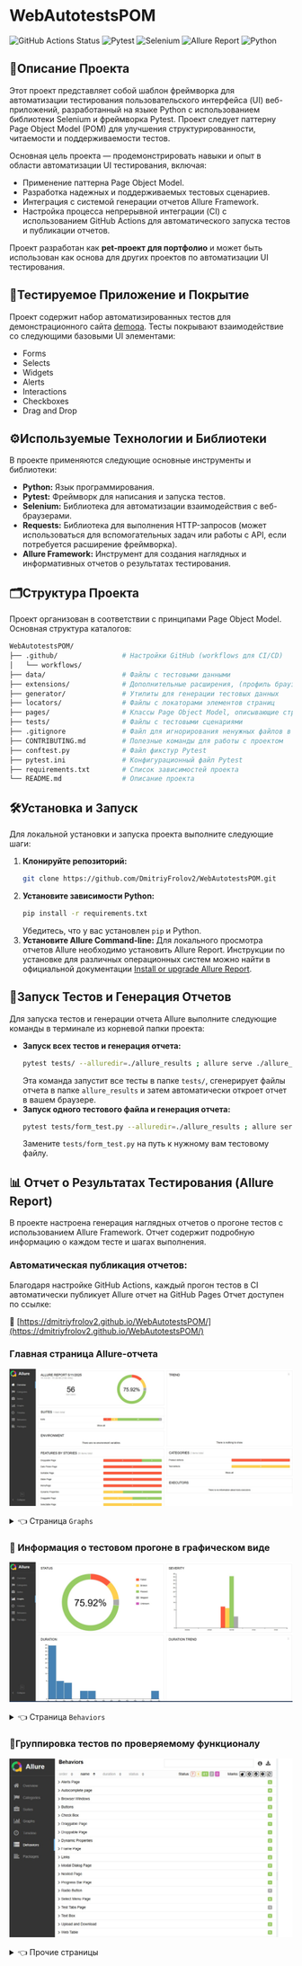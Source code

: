 # WebAutotestsPOM

![GitHub Actions Status](https://github.com/DmitriyFrolov2/WebAutotestsPOM/workflows/Run%20Selected%20Tests%20and%20Publish%20Allure%20Report/badge.svg)
![Pytest](https://img.shields.io/badge/Tests-pytest-blue)
![Selenium](https://img.shields.io/badge/Browser%20Automation-Selenium-green)
![Allure Report](https://img.shields.io/badge/Reporting-Allure-red)
![Python](https://img.shields.io/badge/Language-Python-lightblue)

## 📌Описание Проекта

Этот проект представляет собой шаблон фреймворка для автоматизации тестирования пользовательского интерфейса (UI)
веб-приложений, разработанный на языке Python с использованием библиотеки Selenium и фреймворка Pytest. Проект следует
паттерну Page Object Model (POM) для улучшения структурированности, читаемости и поддерживаемости тестов.

Основная цель проекта — продемонстрировать навыки и опыт в области автоматизации UI тестирования, включая:

* Применение паттерна Page Object Model.
* Разработка надежных и поддерживаемых тестовых сценариев.
* Интеграция с системой генерации отчетов Allure Framework.
* Настройка процесса непрерывной интеграции (CI) с использованием GitHub Actions для автоматического запуска тестов и
  публикации отчетов.

Проект разработан как **pet-проект для портфолио** и может быть использован как основа для других проектов по
автоматизации UI тестирования.

## 🎯Тестируемое Приложение и Покрытие

Проект содержит набор автоматизированных тестов для демонстрационного сайта <a href="https://demoqa.com">demoqa</a>. Тесты покрывают взаимодействие со следующими базовыми UI элементами:

* Forms
* Selects
* Widgets
* Alerts
* Interactions
* Checkboxes
* Drag and Drop

## ⚙️Используемые Технологии и Библиотеки

В проекте применяются следующие основные инструменты и библиотеки:

* **Python:** Язык программирования.
* **Pytest:** Фреймворк для написания и запуска тестов.
* **Selenium:** Библиотека для автоматизации взаимодействия с веб-браузерами.
* **Requests:** Библиотека для выполнения HTTP-запросов (может использоваться для вспомогательных задач или работы с
  API, если потребуется расширение фреймворка).
* **Allure Framework:** Инструмент для создания наглядных и информативных отчетов о результатах тестирования.

## 🗂️Структура Проекта

Проект организован в соответствии с принципами Page Object Model. Основная структура каталогов:

```bash
WebAutotestsPOM/
├── .github/                # Настройки GitHub (workflows для CI/CD)
│   └── workflows/
├── data/                   # Файлы с тестовыми данными
├── extensions/             # Дополнительные расширения, (профиль браузера)
├── generator/              # Утилиты для генерации тестовых данных
├── locators/               # Файлы с локаторами элементов страниц
├── pages/                  # Классы Page Object Model, описывающие страницы и их элементы
├── tests/                  # Файлы с тестовыми сценариями
├── .gitignore              # Файл для игнорирования ненужных файлов в Git
├── CONTRIBUTING.md         # Полезные команды для работы с проектом
├── conftest.py             # Файл фикстур Pytest
├── pytest.ini              # Конфигурационный файл Pytest
├── requirements.txt        # Список зависимостей проекта
└── README.md               # Описание проекта
```

## 🛠️Установка и Запуск

Для локальной установки и запуска проекта выполните следующие шаги:

1. **Клонируйте репозиторий:**
   ```bash
   git clone https://github.com/DmitriyFrolov2/WebAutotestsPOM.git
   ```
2. **Установите зависимости Python:**
   ```bash
   pip install -r requirements.txt
   ```
   Убедитесь, что у вас установлен `pip` и Python.
3. **Установите Allure Command-line:**
   Для локального просмотра отчетов Allure необходимо установить Allure Report. Инструкции по установке для различных
   операционных систем можно найти в официальной документации <a href="https://allurereport.org/docs/install/">Install
   or upgrade Allure Report</a>.

## 🚀Запуск Тестов и Генерация Отчетов

Для запуска тестов и генерации отчета Allure выполните следующие команды в терминале из корневой папки проекта:

* **Запуск всех тестов и генерация отчета:**
    ```bash
    pytest tests/ --alluredir=./allure_results ; allure serve ./allure_results
    ```
  Эта команда запустит все тесты в папке `tests/`, сгенерирует файлы отчета в папке `allure_results` и затем
  автоматически откроет отчет в вашем браузере.
* **Запуск одного тестового файла и генерация отчета:**
    ```bash
    pytest tests/form_test.py --alluredir=./allure_results ; allure serve ./allure_results
    ```
  Замените `tests/form_test.py` на путь к нужному вам тестовому файлу.

## 📊 Отчет о Результатах Тестирования (Allure Report)

В проекте настроена генерация наглядных отчетов о прогоне тестов с использованием Allure Framework. Отчет содержит
подробную информацию о каждом тесте и шагах выполнения.

### Автоматическая публикация отчетов:

Благодаря настройке GitHub Actions, каждый прогон тестов в CI автоматически публикует Allure отчет на GitHub Pages Отчет
доступен по ссылке:

🔗 [https://dmitriyfrolov2.github.io/WebAutotestsPOM/](https://dmitriyfrolov2.github.io/WebAutotestsPOM/)

### Главная страница Allure-отчета

<p align="center">
<img title="Allure Overview" src="images/Screenshot_7.jpg">
</p>

<details>
<summary> 👈 Страница <code>Graphs</code> </summary>

На странице <code>Graphs</code> можно получить информацию о тестовом прогоне в графическом виде: статус прогона,
распределение тестов по критичности, длительности прохождения, перезапускам, категориям дефектов и так далее.
</details>

### :dart: Информация о тестовом прогоне в графическом виде

<p align="center">
<img title="Allure Graphs" src="images/graphs.jpg">
</p>

<details>
<summary> 👈 Страница <code>Behaviors</code> </summary>

На странице <code>Behaviors</code> тесты сгруппированы по проверяемому функционалу _(Epic, Feature, Story)_.
</details>

### 🎯Группировка тестов по проверяемому функционалу

<p align="center">
<img title="Allure Behaviors" src="images/behaviors.jpg">
</p>

<details>
<summary> 👈 Прочие страницы </summary>

* Страница <code>Categories</code> – данная страница предоставляет информацию о распределении дефектов по их видам.
* Страница <code>Suites</code> – на данной странице представляется стандартное распределение выполнявшихся тестов по
  тестовым наборам или классам, в которых находятся тестовые методы.
* Страница <code>Timeline</code> – данная страница визуализирует временные рамки прохождения каждого теста.
* Страница <code>Packages</code> – на этой странице тесты сгруппированы по пакетам, в которых лежат тестовые классы.

</details>

